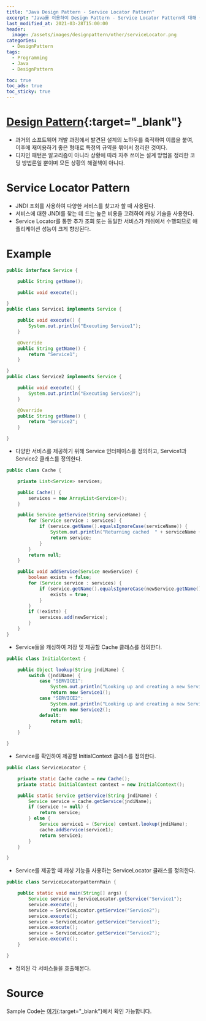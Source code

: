 ```yaml
---
title: "Java Design Pattern - Service Locator Pattern"
excerpt: "Java를 이용하여 Design Pattern - Service Locator Pattern에 대해 설명합니다."
last_modified_at: 2021-03-28T15:00:00
header:
  image: /assets/images/designpattern/other/serviceLocator.png
categories:
  - DesignPattern
tags:
  - Programming
  - Java
  - DesignPattern

toc: true
toc_ads: true
toc_sticky: true
---
```

# [Design Pattern](../designpattern){:target="_blank"}
- 과거의 소프트웨어 개발 과정에서 발견된 설계의 노하우를 축적하여 이름을 붙여, 이후에 재이용하기 좋은 형태로 특정의 규약을 묶어서 정리한 것이다.
- 디자인 패턴은 알고리즘이 아니라 상황에 따라 자주 쓰이는 설계 방법을 정리한 코딩 방법론일 뿐이며 모든 상황의 해결책이 아니다.

# Service Locator Pattern
- JNDI 조회를 사용하여 다양한 서비스를 찾고자 할 때 사용된다.
- 서비스에 대한 JNDI를 찾는 데 드는 높은 비용을 고려하여 캐싱 기술을 사용한다.
- Service Locator를 통한 추가 조회 또는 동일한 서비스가 캐쉬에서 수행되므로 애플리케이션 성능이 크게 향상된다.

# Example
```java
public interface Service {

	public String getName();

	public void execute();

}
public class Service1 implements Service {

	public void execute() {
		System.out.println("Executing Service1");
	}

	@Override
	public String getName() {
		return "Service1";
	}

}
public class Service2 implements Service {

	public void execute() {
		System.out.println("Executing Service2");
	}

	@Override
	public String getName() {
		return "Service2";
	}

}
```

- 다양한 서비스를 제공하기 위해 Service 인터페이스를 정의하고, Service1과 Service2 클래스를 정의한다.

```java
public class Cache {

	private List<Service> services;

	public Cache() {
		services = new ArrayList<Service>();
	}

	public Service getService(String serviceName) {
		for (Service service : services) {
			if (service.getName().equalsIgnoreCase(serviceName)) {
				System.out.println("Returning cached  " + serviceName + " object");
				return service;
			}
		}
		return null;
	}

	public void addService(Service newService) {
		boolean exists = false;
		for (Service service : services) {
			if (service.getName().equalsIgnoreCase(newService.getName())) {
				exists = true;
			}
		}
		if (!exists) {
			services.add(newService);
		}
	}
}
```

- Service들을 캐싱하여 저장 및 제공할 Cache 클래스를 정의한다.

```java
public class InitialContext {

	public Object lookup(String jndiName) {
		switch (jndiName) {
			case "SERVICE1":
				System.out.println("Looking up and creating a new Service1 object");
				return new Service1();
			case "SERVICE2":
				System.out.println("Looking up and creating a new Service2 object");
				return new Service2();
			default:
				return null;
		}
	}

}
```

- Service를 확인하여 제공할 InitialContext 클래스를 정의한다.

```java
public class ServiceLocator {

	private static Cache cache = new Cache();
	private static InitialContext context = new InitialContext();

	public static Service getService(String jndiName) {
		Service service = cache.getService(jndiName);
		if (service != null) {
			return service;
		} else {
			Service service1 = (Service) context.lookup(jndiName);
			cache.addService(service1);
			return service1;
		}
	}

}
```

- Service를 제공할 때 캐싱 기능을 사용하는 ServiceLocator 클래스를 정의한다.

```java
public class ServiceLocatorpatternMain {

	public static void main(String[] args) {
		Service service = ServiceLocator.getService("Service1");
		service.execute();
		service = ServiceLocator.getService("Service2");
		service.execute();
		service = ServiceLocator.getService("Service1");
		service.execute();
		service = ServiceLocator.getService("Service2");
		service.execute();
	}

}
```

- 정의된 각 서비스들을 호출해본다.

# Source
Sample Code는 [여기](https://github.com/GracefulSoul/designpattern/tree/master/src/main/java/gracefulsoul/other/serviceLocator){:target="_blank"}에서 확인 가능합니다.